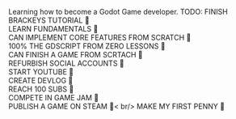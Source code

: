 Learning how to become a Godot Game developer. 
TODO: 
  FINISH BRACKEYS TUTORIAL :black_square_button: <br/>
  LEARN FUNDAMENTALS :black_square_button: <br/>
  CAN IMPLEMENT CORE FEATURES FROM SCRATCH :black_square_button: <br/>
  100% THE GDSCRIPT FROM ZERO LESSONS :black_square_button: <br/>
  CAN FINISH A GAME FROM SCRTACH :black_square_button: <br/>
  REFURBISH SOCIAL ACCOUNTS :black_square_button: <br/>
  START YOUTUBE :black_square_button: <br/>
  CREATE DEVLOG :black_square_button: <br/>
  REACH 100 SUBS :black_square_button: <br/>
  COMPETE IN GAME JAM :black_square_button: <br/>
  PUBLISH A GAME ON STEAM :black_square_button:< br/>
  MAKE MY FIRST PENNY :black_square_button: <br/>
  
<!---
Flebber/Flebber is a ✨ special ✨ repository because its `README.md` (this file) appears on your GitHub profile.
You can click the Preview link to take a look at your changes.
--->
